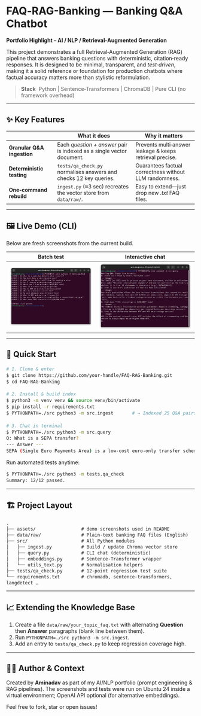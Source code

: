 # FAQ‑RAG-Banking ― Banking Q&A Chatbot

**Portfolio Highlight – AI / NLP / Retrieval‑Augmented Generation**

This project demonstrates a full Retrieval‑Augmented Generation (RAG) pipeline that answers banking questions with deterministic, citation‑ready responses. It is designed to be minimal, transparent, and *test‑driven*, making it a solid reference or foundation for production chatbots where factual accuracy matters more than stylistic reformulation.

> **Stack**  Python | Sentence‑Transformers | ChromaDB | Pure CLI (no framework overhead)

---

## ✨ Key Features

|                                  | What it does                                                          | Why it matters                                           |
| -------------------------------- | --------------------------------------------------------------------- | -------------------------------------------------------- |
| **Granular Q&A ingestion**       | Each *question + answer* pair is indexed as a single vector document. | Prevents multi‑answer leakage & keeps retrieval precise. |
| **Deterministic testing**        | `tests/qa_check.py` normalises answers and checks 12 key queries.     | Guarantees factual correctness without LLM randomness.   |
| **One‑command rebuild**          | `ingest.py` (≈3 sec) recreates the vector store from `data/raw/`.     | Easy to extend—just drop new *.txt* FAQ files.           |

---

## 🖼️ Live Demo (CLI)

Below are fresh screenshots from the current build.

| Batch test | Interactive chat |
| ---------- | ---------------- |
| ![Batch test](assets/screenshot_tests.png) | ![Interactive chat](assets/screenshot_cli.png) |

---

## 🚀 Quick Start

```bash
# 1. Clone & enter
$ git clone https://github.com/your‑handle/FAQ‑RAG-Banking.git
$ cd FAQ‑RAG-Banking

# 2. Install & build index
$ python3 -m venv venv && source venv/bin/activate
$ pip install -r requirements.txt
$ PYTHONPATH=./src python3 -m src.ingest       # → Indexed 25 Q&A pairs

# 3. Chat in terminal
$ PYTHONPATH=./src python3 -m src.query
Q: What is a SEPA transfer?
--- Answer ---
SEPA (Single Euro Payments Area) is a low‑cost euro‑only transfer scheme used across the EU, EEA and select partners; SEPA Credit Transfers usually settle next business day and cost €0–1 for retail customers.
```

Run automated tests anytime:

```bash
$ PYTHONPATH=./src python3 -m tests.qa_check
Summary: 12/12 passed.
```

---

## 🏗️ Project Layout

```
.
├── assets/                 # demo screenshots used in README
├── data/raw/               # Plain‑text banking FAQ files (English)
├── src/                    # All Python modules
│   ├── ingest.py           # Build / update Chroma vector store
│   ├── query.py            # CLI chat (deterministic)
│   ├── embeddings.py       # Sentence‑Transformer wrapper
│   └── utils_text.py       # Normalisation helpers
├── tests/qa_check.py       # 12‑point regression test suite
└── requirements.txt        # chromadb, sentence‑transformers, langdetect …
```

---

## 📈 Extending the Knowledge Base

1. Create a file `data/raw/your_topic_faq.txt` with alternating **Question** then **Answer** paragraphs (blank line between them).
2. Run `PYTHONPATH=./src python3 -m src.ingest`.
3. Add an entry to `tests/qa_check.py` to keep regression coverage high.

---

## 🙋‍♂️ Author & Context

Created by **Aminadav** as part of my AI/NLP portfolio (prompt engineering & RAG pipelines). The screenshots and tests were run on Ubuntu 24 inside a virtual environment; OpenAI API optional (for alternative embeddings).

Feel free to fork, star or open issues!

